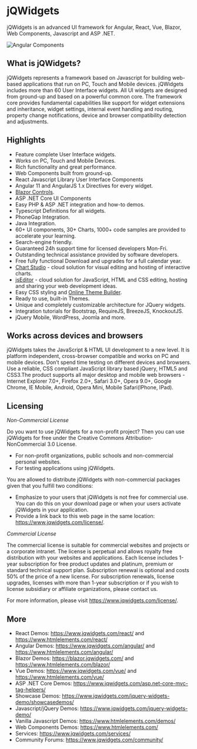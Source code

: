 jQWidgets
=========

jQWidgets is an advanced UI framework for Angular, React, Vue, Blazor, Web Components, Javascript and ASP .NET.

![Angular Components](https://www.jqwidgets.com/wp-content/images/material-pager.png)

What is jQWidgets?
---------

jQWidgets represents a framework based on Javascript for building web-based applications that run on PC, Touch and Mobile devices. jQWidgets includes more than 60 User Interface widgets. All UI widgets are designed from ground-up and based on a powerful common core. The framework core provides fundamental capabilities like support for widget extensions and inheritance, widget settings, internal event handling and routing, property change notifications, device and browser compatibility detection and adjustments.

Highlights
---------
* Feature complete User Interface widgets.
* Works on PC, Touch and Mobile Devices.
* Rich functionality and great performance.
* Web Components built from ground-up.
* React Javascript Library User Interface Components
* Angular 11 and AngularJS 1.x Directives for every widget.
* [Blazor Controls](https://blazor.jqwidgets.com/). 
* ASP .NET Core UI Components
* Easy PHP & ASP .NET integration and how-to demos.
* Typescript Definitions for all widgets.
* PhoneGap Integration.
* Java Integration.
* 60+ UI components, 30+ Charts, 1000+ code samples are provided to accelerate your learning.
* Search-engine friendly.
* Guaranteed 24h support time for licensed developers Mon-Fri.
* Outstanding technical assistance provided by software developers.
* Free fully functional Download and upgrades for a full calendar year.
* [Chart Studio](https://www.jqwidgets.com/chartstudio/) - cloud solution for visual editing and hosting of interactive charts.
* [jsEditor](https://www.jqwidgets.com/jseditor/) - cloud solution for JavaScript, HTML and CSS editing, hosting and sharing your web development ideas.
* Easy CSS styling and [Online Theme Builder](https://www.jqwidgets.com/themebuilder).
* Ready to use, built-in Themes.
* Unique and completely customizable architecture for JQuery widgets.
* Integration tutorials for Bootstrap, RequireJS, BreezeJS, KnockoutJS.
* jQuery Mobile, WordPress, Joomla and more.

Works across devices and browsers
---------

jQWidgets takes the JavaScript & HTML UI development to a new level. It is platform independent, cross-browser compatible and works on PC and mobile devices. Don’t spend time testing on different devices and browsers. Use a reliable, CSS compliant JavaScript library based jQuery, HTML5 and CSS3.The product supports all major desktop and mobile web browsers - Internet Explorer 7.0+, Firefox 2.0+, Safari 3.0+, Opera 9.0+, Google Chrome, IE Mobile, Android, Opera Mini, Mobile Safari(IPhone, IPad).

Licensing
---------

*Non-Commercial License*

Do you want to use jQWidgets for a non-profit project? Then you can use jQWidgets for free under the Creative Commons Attribution-NonCommercial 3.0 License.

* For non-profit organizations, public schools and non-commercial personal websites.
* For testing applications using jQWidgets.

You are allowed to distribute jQWidgets with non-commercial packages given that you fulfill two conditions:

* Emphasize to your users that jQWidgets is not free for commercial use. You can do this on your download page or when your users activate jQWidgets in your application.
* Provide a link back to this web page in the same location: https://www.jqwidgets.com/license/.

*Commercial License*

The commercial license is suitable for commercial websites and projects or a corporate intranet. The license is perpetual and allows royalty free distribution with your websites and applications. Each license includes 1-year subscription for free product updates and platinum, premium or standard technical support plan. Subscription renewal is optional and costs 50% of the price of a new license. For subscription renewals, license upgrades, licenses with more than 1-year subscription or if you wish to license subsidiary or affiliate organizations, please contact us.

For more information, please visit https://www.jqwidgets.com/license/.

More
-
* React Demos: https://www.jqwidgets.com/react/ and https://www.htmlelements.com/react/
* Angular Demos: https://www.jqwidgets.com/angular/ and https://www.htmlelements.com/angular/
* Blazor Demos: https://blazor.jqwidgets.com/ and https://www.htmlelements.com/blazor/
* Vue Demos: https://www.jqwidgets.com/vue/ and https://www.htmlelements.com/vue/
* ASP .NET Core Demos: https://www.jqwidgets.com/asp.net-core-mvc-tag-helpers/
* Showcase Demos: https://www.jqwidgets.com/jquery-widgets-demo/showcasedemos/
* Javascript/jQuery Demos: https://www.jqwidgets.com/jquery-widgets-demo/ 
* Vanilla Javascript Demos: https://www.htmlelements.com/demos/
* Web Components Demos: https://www.htmlelements.com/
* Services: https://www.jqwidgets.com/services/
* Community Forums: https://www.jqwidgets.com/community/
